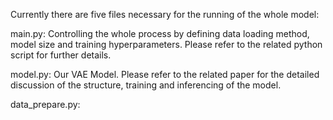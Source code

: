 Currently there are five files necessary for the running of the whole model:

main.py: Controlling the whole process by defining data loading method, model size and training hyperparameters. Please refer to the related python script for further details.

model.py: Our VAE Model. Please refer to the related paper for the detailed discussion of the structure, training and inferencing of the model.

data_prepare.py:
